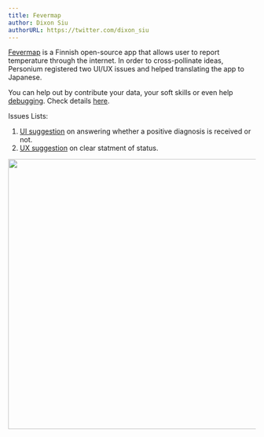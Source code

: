 ```yaml
---
title: Fevermap
author: Dixon Siu
authorURL: https://twitter.com/dixon_siu
---
```


[Fevermap](https://fevermap.net/) is a Finnish open-source app that allows user to report temperature through the internet. In order to cross-pollinate ideas, Personium registered two UI/UX issues and helped translating the app to Japanese.  

You can help out by contribute your data, your soft skills or even help [debugging](http://dev.fevermap.net/). Check details [here](https://gitlab.com/fevermap/fevermap).

Issues Lists:  
1. [UI suggestion](https://gitlab.com/fevermap/fevermap/-/issues/99) on answering whether a positive diagnosis is received or not.  
1. [UX suggestion](https://gitlab.com/fevermap/fevermap/-/issues/100) on clear statment of status.  

<img src="https://gitlab.com/fevermap/fevermap/-/raw/master/hero.png" width="550px">
